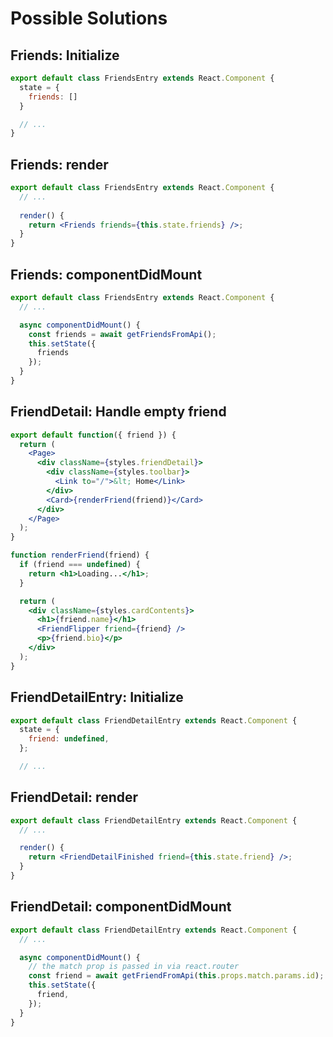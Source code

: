 # Possible Solutions

## Friends: Initialize

```jsx
export default class FriendsEntry extends React.Component {
  state = {
    friends: []
  }

  // ...
}
```

## Friends: render
```jsx
export default class FriendsEntry extends React.Component {
  // ...
  
  render() {
    return <Friends friends={this.state.friends} />;
  }
}
```

## Friends: componentDidMount
```jsx
export default class FriendsEntry extends React.Component {
  // ...

  async componentDidMount() {
    const friends = await getFriendsFromApi();
    this.setState({
      friends
    });
  }
}
```

## FriendDetail: Handle empty friend
```jsx
export default function({ friend }) {
  return (
    <Page>
      <div className={styles.friendDetail}>
        <div className={styles.toolbar}>
          <Link to="/">&lt; Home</Link>
        </div>
        <Card>{renderFriend(friend)}</Card>
      </div>
    </Page>
  );
}

function renderFriend(friend) {
  if (friend === undefined) {
    return <h1>Loading...</h1>;
  }

  return (
    <div className={styles.cardContents}>
      <h1>{friend.name}</h1>
      <FriendFlipper friend={friend} />
      <p>{friend.bio}</p>
    </div>
  );
}
```

## FriendDetailEntry: Initialize
```jsx
export default class FriendDetailEntry extends React.Component {
  state = {
    friend: undefined,
  };

  // ...
```

## FriendDetail: render
```jsx
export default class FriendDetailEntry extends React.Component {
  // ...

  render() {
    return <FriendDetailFinished friend={this.state.friend} />;
  }
}
```

## FriendDetail: componentDidMount
```jsx
export default class FriendDetailEntry extends React.Component {
  // ...

  async componentDidMount() {
    // the match prop is passed in via react.router
    const friend = await getFriendFromApi(this.props.match.params.id);
    this.setState({
      friend,
    });
  }
}
```
